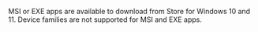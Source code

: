 MSI or EXE apps are available to download from Store for Windows 10 and 11. Device families are not supported for MSI and EXE apps.
